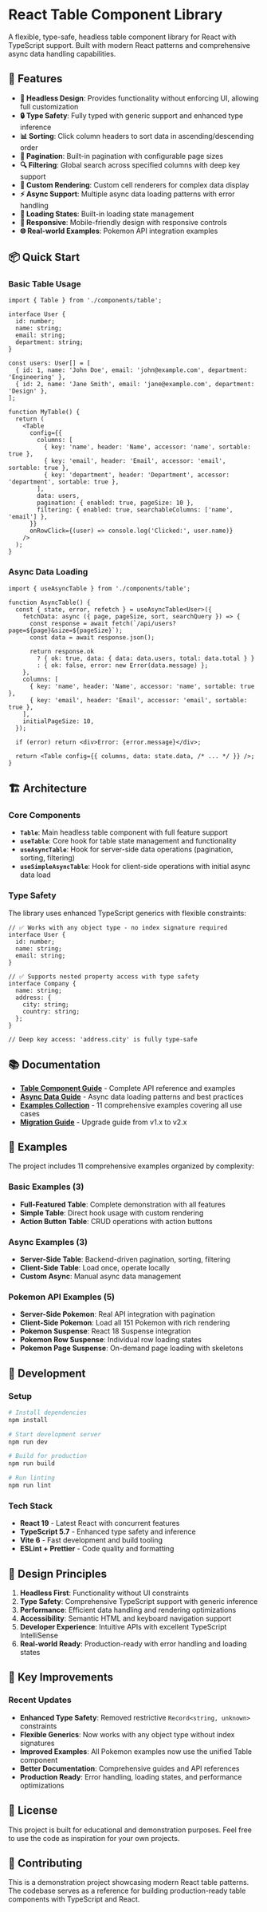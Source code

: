 # React Table Component Library

A flexible, type-safe, headless table component library for React with TypeScript support. Built with modern React patterns and comprehensive async data handling capabilities.

## 🚀 Features

- **🎯 Headless Design**: Provides functionality without enforcing UI, allowing full customization
- **🔒 Type Safety**: Fully typed with generic support and enhanced type inference
- **📊 Sorting**: Click column headers to sort data in ascending/descending order
- **📄 Pagination**: Built-in pagination with configurable page sizes
- **🔍 Filtering**: Global search across specified columns with deep key support
- **🎨 Custom Rendering**: Custom cell renderers for complex data display
- **⚡ Async Support**: Multiple async data loading patterns with error handling
- **🔄 Loading States**: Built-in loading state management
- **📱 Responsive**: Mobile-friendly design with responsive controls
- **🌐 Real-world Examples**: Pokemon API integration examples

## 📦 Quick Start

### Basic Table Usage

```tsx
import { Table } from './components/table';

interface User {
  id: number;
  name: string;
  email: string;
  department: string;
}

const users: User[] = [
  { id: 1, name: 'John Doe', email: 'john@example.com', department: 'Engineering' },
  { id: 2, name: 'Jane Smith', email: 'jane@example.com', department: 'Design' },
];

function MyTable() {
  return (
    <Table
      config={{
        columns: [
          { key: 'name', header: 'Name', accessor: 'name', sortable: true },
          { key: 'email', header: 'Email', accessor: 'email', sortable: true },
          { key: 'department', header: 'Department', accessor: 'department', sortable: true },
        ],
        data: users,
        pagination: { enabled: true, pageSize: 10 },
        filtering: { enabled: true, searchableColumns: ['name', 'email'] },
      }}
      onRowClick={(user) => console.log('Clicked:', user.name)}
    />
  );
}
```

### Async Data Loading

```tsx
import { useAsyncTable } from './components/table';

function AsyncTable() {
  const { state, error, refetch } = useAsyncTable<User>({
    fetchData: async ({ page, pageSize, sort, searchQuery }) => {
      const response = await fetch(`/api/users?page=${page}&size=${pageSize}`);
      const data = await response.json();
      
      return response.ok 
        ? { ok: true, data: { data: data.users, total: data.total } }
        : { ok: false, error: new Error(data.message) };
    },
    columns: [
      { key: 'name', header: 'Name', accessor: 'name', sortable: true },
      { key: 'email', header: 'Email', accessor: 'email', sortable: true },
    ],
    initialPageSize: 10,
  });

  if (error) return <div>Error: {error.message}</div>;
  
  return <Table config={{ columns, data: state.data, /* ... */ }} />;
}
```

## 🏗️ Architecture

### Core Components

- **`Table`**: Main headless table component with full feature support
- **`useTable`**: Core hook for table state management and functionality
- **`useAsyncTable`**: Hook for server-side data operations (pagination, sorting, filtering)
- **`useSimpleAsyncTable`**: Hook for client-side operations with initial async data load

### Type Safety

The library uses enhanced TypeScript generics with flexible constraints:

```tsx
// ✅ Works with any object type - no index signature required
interface User {
  id: number;
  name: string;
  email: string;
}

// ✅ Supports nested property access with type safety
interface Company {
  name: string;
  address: {
    city: string;
    country: string;
  };
}

// Deep key access: 'address.city' is fully type-safe
```

## 📚 Documentation

- **[Table Component Guide](src/components/table/README.md)** - Complete API reference and examples
- **[Async Data Guide](src/components/table/ASYNC_GUIDE.md)** - Async data loading patterns and best practices
- **[Examples Collection](src/components/examples/README.md)** - 11 comprehensive examples covering all use cases
- **[Migration Guide](src/components/table/MIGRATION.md)** - Upgrade guide from v1.x to v2.x

## 🎯 Examples

The project includes 11 comprehensive examples organized by complexity:

### Basic Examples (3)
- **Full-Featured Table**: Complete demonstration with all features
- **Simple Table**: Direct hook usage with custom rendering
- **Action Button Table**: CRUD operations with action buttons

### Async Examples (3)
- **Server-Side Table**: Backend-driven pagination, sorting, filtering
- **Client-Side Table**: Load once, operate locally
- **Custom Async**: Manual async data management

### Pokemon API Examples (5)
- **Server-Side Pokemon**: Real API integration with pagination
- **Client-Side Pokemon**: Load all 151 Pokemon with rich rendering
- **Pokemon Suspense**: React 18 Suspense integration
- **Pokemon Row Suspense**: Individual row loading states
- **Pokemon Page Suspense**: On-demand page loading with skeletons

## 🔧 Development

### Setup

```bash
# Install dependencies
npm install

# Start development server
npm run dev

# Build for production
npm run build

# Run linting
npm run lint
```

### Tech Stack

- **React 19** - Latest React with concurrent features
- **TypeScript 5.7** - Enhanced type safety and inference
- **Vite 6** - Fast development and build tooling
- **ESLint + Prettier** - Code quality and formatting

## 🎨 Design Principles

1. **Headless First**: Functionality without UI constraints
2. **Type Safety**: Comprehensive TypeScript support with generic inference
3. **Performance**: Efficient data handling and rendering optimizations
4. **Accessibility**: Semantic HTML and keyboard navigation support
5. **Developer Experience**: Intuitive APIs with excellent TypeScript IntelliSense
6. **Real-world Ready**: Production-ready with error handling and loading states

## 🚀 Key Improvements

### Recent Updates

- **Enhanced Type Safety**: Removed restrictive `Record<string, unknown>` constraints
- **Flexible Generics**: Now works with any object type without index signatures
- **Improved Examples**: All Pokemon examples now use the unified Table component
- **Better Documentation**: Comprehensive guides and API references
- **Production Ready**: Error handling, loading states, and performance optimizations

## 📄 License

This project is built for educational and demonstration purposes. Feel free to use the code as inspiration for your own projects.

## 🤝 Contributing

This is a demonstration project showcasing modern React table patterns. The codebase serves as a reference for building production-ready table components with TypeScript and React.
